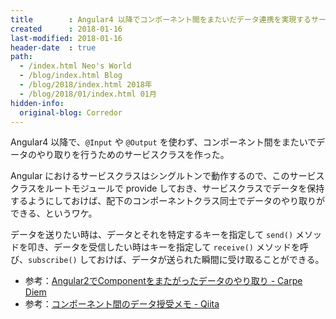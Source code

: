 ```yaml
---
title        : Angular4 以降でコンポーネント間をまたいだデータ連携を実現するサービスクラスを作る
created      : 2018-01-16
last-modified: 2018-01-16
header-date  : true
path:
  - /index.html Neo's World
  - /blog/index.html Blog
  - /blog/2018/index.html 2018年
  - /blog/2018/01/index.html 01月
hidden-info:
  original-blog: Corredor
---
```


Angular4 以降で、`@Input` や `@Output` を使わず、コンポーネント間をまたいでデータのやり取りを行うためのサービスクラスを作った。

Angular におけるサービスクラスはシングルトンで動作するので、このサービスクラスをルートモジュールで provide しておき、サービスクラスでデータを保持するようにしておけば、配下のコンポーネントクラス同士でデータのやり取りができる、というワケ。

データを送りたい時は、データとそれを特定するキーを指定して `send()` メソッドを叩き、データを受信したい時はキーを指定して `receive()` メソッドを呼び、`subscribe()` しておけば、データが送られた瞬間に受け取ることができる。

- 参考：[Angular2でComponentをまたがったデータのやり取り - Carpe Diem](http://christina04.hatenablog.com/entry/2017/01/19/041235)
- 参考：[コンポーネント間のデータ授受メモ - Qiita](https://qiita.com/gambare/items/b75f9c9dc997ae45c092#service%E3%82%92%E4%BD%BF%E3%81%A3%E3%81%A6%E8%A6%AA%E5%AD%90%E3%81%A7%E3%83%87%E3%83%BC%E3%82%BF%E3%82%92%E3%82%84%E3%82%8A%E5%8F%96%E3%82%8A%E3%81%99%E3%82%8B)
